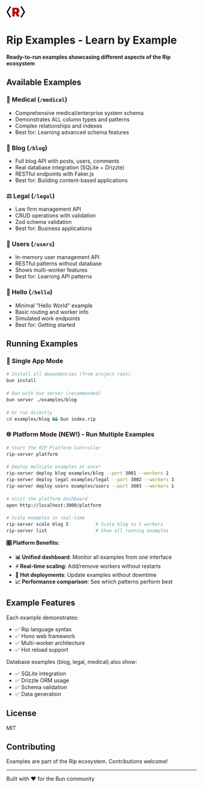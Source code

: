 <img src="/docs/rip-icon-512wa.png" style="width:50px" /> <br>

# Rip Examples - Learn by Example

**Ready-to-run examples showcasing different aspects of the Rip ecosystem**

## Available Examples

### 🏥 Medical (`/medical`)
- Comprehensive medical/enterprise system schema
- Demonstrates ALL column types and patterns
- Complex relationships and indexes
- Best for: Learning advanced schema features

### 📝 Blog (`/blog`)
- Full blog API with posts, users, comments
- Real database integration (SQLite + Drizzle)
- RESTful endpoints with Faker.js
- Best for: Building content-based applications

### ⚖️ Legal (`/legal`)
- Law firm management API
- CRUD operations with validation
- Zod schema validation
- Best for: Business applications

### 👥 Users (`/users`)
- In-memory user management API
- RESTful patterns without database
- Shows multi-worker features
- Best for: Learning API patterns

### 👋 Hello (`/hello`)
- Minimal "Hello World" example
- Basic routing and worker info
- Simulated work endpoints
- Best for: Getting started

## Running Examples

### **🎯 Single App Mode**
```bash
# Install all dependencies (from project root)  
bun install

# Run with bun server (recommended)
bun server ./examples/blog

# Or run directly
cd examples/blog && bun index.rip
```

### **🌐 Platform Mode (NEW!) - Run Multiple Examples**
```bash
# Start the RIP Platform Controller
rip-server platform

# Deploy multiple examples at once!
rip-server deploy blog examples/blog --port 3001 --workers 2
rip-server deploy legal examples/legal --port 3002 --workers 3  
rip-server deploy users examples/users --port 3003 --workers 1

# Visit the platform dashboard
open http://localhost:3000/platform

# Scale examples in real-time
rip-server scale blog 5          # Scale blog to 5 workers
rip-server list                  # Show all running examples
```

**🎛️ Platform Benefits:**
- **📊 Unified dashboard**: Monitor all examples from one interface
- **⚡ Real-time scaling**: Add/remove workers without restarts
- **🔧 Hot deployments**: Update examples without downtime
- **📈 Performance comparison**: See which patterns perform best

## Example Features

Each example demonstrates:
- ✅ Rip language syntax
- ✅ Hono web framework
- ✅ Multi-worker architecture
- ✅ Hot reload support

Database examples (blog, legal, medical) also show:
- ✅ SQLite integration
- ✅ Drizzle ORM usage
- ✅ Schema validation
- ✅ Data generation

## License

MIT

## Contributing

Examples are part of the Rip ecosystem. Contributions welcome!

---

Built with ❤️ for the Bun community